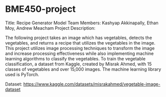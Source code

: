 # BME450-project
Title: Recipe Generator Model
Team Members: Kashyap Akkinapally, Ethan Moy, Andrew Meacham
Project Description: 

The following project takes an image which has vegetables, detects the vegetables, and returns a recipe that utilizes the vegetables in the image. This project utilizes image processing techniques to transform the image and increase processing effectiveness while also implementing machine learning algorithms to classify the vegetables. To train the vegetable classification, a dataset from Kaggle, created by Misrak Ahmed, with 15 classes of vegetables and over 15,000 images. The machine learning library used is PyTorch. 

Dataset: https://www.kaggle.com/datasets/misrakahmed/vegetable-image-dataset
